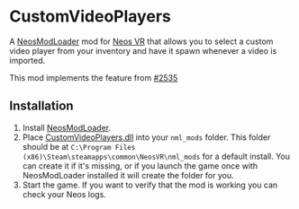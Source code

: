 # CustomVideoPlayers

A [NeosModLoader](https://github.com/zkxs/NeosModLoader) mod for [Neos VR](https://neos.com/) that allows you to select a custom video player from your inventory and have it spawn whenever a video is imported.

This mod implements the feature from [#2535](https://github.com/Neos-Metaverse/NeosPublic/issues/2535)

## Installation
1. Install [NeosModLoader](https://github.com/zkxs/NeosModLoader).
1. Place [CustomVideoPlayers.dll](https://github.com/art0007i/CustomVideoPlayers/releases/latest/download/CustomVideoPlayers.dll) into your `nml_mods` folder. This folder should be at `C:\Program Files (x86)\Steam\steamapps\common\NeosVR\nml_mods` for a default install. You can create it if it's missing, or if you launch the game once with NeosModLoader installed it will create the folder for you.
1. Start the game. If you want to verify that the mod is working you can check your Neos logs.
